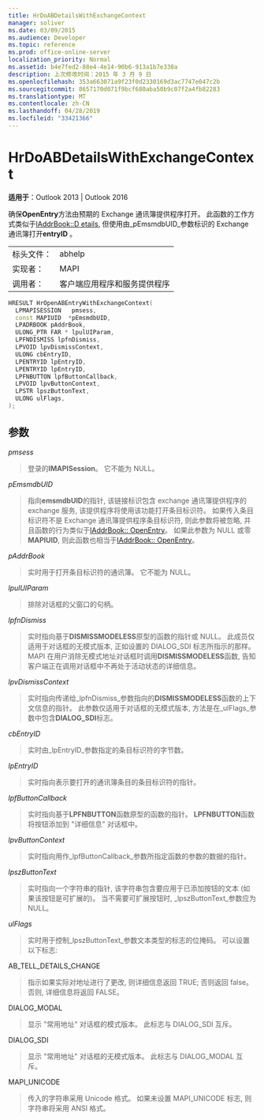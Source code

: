 ```yaml
---
title: HrDoABDetailsWithExchangeContext
manager: soliver
ms.date: 03/09/2015
ms.audience: Developer
ms.topic: reference
ms.prod: office-online-server
localization_priority: Normal
ms.assetid: b4e7fed2-88e4-4e14-90b6-913a1b7e338a
description: 上次修改时间：2015 年 3 月 9 日
ms.openlocfilehash: 353a663071a9f23f0d2330169d3ac7747e047c2b
ms.sourcegitcommit: 8657170d071f9bcf680aba50b9c07f2a4fb82283
ms.translationtype: MT
ms.contentlocale: zh-CN
ms.lasthandoff: 04/28/2019
ms.locfileid: "33421366"
---
```

# <a name="hrdoabdetailswithexchangecontext"></a>HrDoABDetailsWithExchangeContext

  
  
**适用于**：Outlook 2013 | Outlook 2016 
  
确保**OpenEntry**方法由预期的 Exchange 通讯簿提供程序打开。 此函数的工作方式类似于[IAddrBook::D etails](iaddrbook-details.md), 但使用由_pEmsmdbUID_参数标识的 Exchange 通讯簿打开**entryID** 。 
  
|||
|:-----|:-----|
|标头文件：  <br/> |abhelp  <br/> |
|实现者：  <br/> |MAPI  <br/> |
|调用者：  <br/> |客户端应用程序和服务提供程序  <br/> |
   
```cpp
HRESULT HrOpenABEntryWithExchangeContext(
  LPMAPISESSION   pmsess,
  const MAPIUID  *pEmsmdbUID,
  LPADRBOOK pAddrBook,
  ULONG_PTR FAR * lpulUIParam,
  LPFNDISMISS lpfnDismiss,
  LPVOID lpvDismissContext,
  ULONG cbEntryID,
  LPENTRYID lpEntryID,
  LPENTRYID lpEntryID,
  LPFNBUTTON lpfButtonCallback,
  LPVOID lpvButtonContext,
  LPSTR lpszButtonText,
  ULONG ulFlags,
);
```

## <a name="parameters"></a>参数

 _pmsess_
  
> 登录的**IMAPISession**。 它不能为 NULL。
    
 _pEmsmdbUID_
  
> 指向**emsmdbUID**的指针, 该链接标识包含 exchange 通讯簿提供程序的 exchange 服务, 该提供程序将使用该功能打开条目标识符。 如果传入条目标识符不是 Exchange 通讯簿提供程序条目标识符, 则此参数将被忽略, 并且函数的行为类似于[IAddrBook:: OpenEntry](iaddrbook-openentry.md)。 如果此参数为 NULL 或零**MAPIUID**, 则此函数也相当于[IAddrBook:: OpenEntry](iaddrbook-openentry.md)。 
    
 _pAddrBook_
  
> 实时用于打开条目标识符的通讯簿。 它不能为 NULL。
    
 _lpulUIParam_
  
> 排除对话框的父窗口的句柄。
    
 _lpfnDismiss_
  
> 实时指向基于**DISMISSMODELESS**原型的函数的指针或 NULL。 此成员仅适用于对话框的无模式版本, 正如设置的 DIALOG_SDI 标志所指示的那样。 MAPI 在用户消除无模式地址对话框时调用**DISMISSMODELESS**函数, 告知客户端正在调用对话框中不再处于活动状态的详细信息。 
    
 _lpvDismissContext_
  
> 实时指向传递给_lpfnDismiss_参数指向的**DISMISSMODELESS**函数的上下文信息的指针。 此参数仅适用于对话框的无模式版本, 方法是在_ulFlags_参数中包含**DIALOG_SDI**标志。 
    
 _cbEntryID_
  
> 实时由_lpEntryID_参数指定的条目标识符的字节数。 
    
 _lpEntryID_
  
> 实时指向表示要打开的通讯簿条目的条目标识符的指针。
    
 _lpfButtonCallback_
  
> 实时指向基于**LPFNBUTTON**函数原型的函数的指针。 **LPFNBUTTON**函数将按钮添加到 "详细信息" 对话框中。 
    
 _lpvButtonContext_
  
> 实时指向用作_lpfButtonCallback_参数所指定函数的参数的数据的指针。 
    
 _lpszButtonText_
  
> 实时指向一个字符串的指针, 该字符串包含要应用于已添加按钮的文本 (如果该按钮是可扩展的)。 当不需要可扩展按钮时, _lpszButtonText_参数应为 NULL。 
    
 _ulFlags_
  
> 实时用于控制_lpszButtonText_参数文本类型的标志的位掩码。 可以设置以下标志: 
    
AB_TELL_DETAILS_CHANGE
  
> 指示如果实际对地址进行了更改, 则详细信息返回 TRUE; 否则返回 false。否则, 详细信息将返回 FALSE。
    
DIALOG_MODAL
  
> 显示 "常用地址" 对话框的模式版本。 此标志与 DIALOG_SDI 互斥。
    
DIALOG_SDI
  
> 显示 "常用地址" 对话框的无模式版本。 此标志与 DIALOG_MODAL 互斥。
    
MAPI_UNICODE
  
> 传入的字符串采用 Unicode 格式。 如果未设置 MAPI_UNICODE 标志, 则字符串将采用 ANSI 格式。
    

